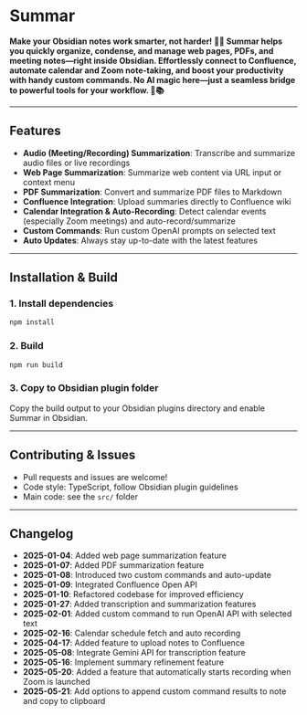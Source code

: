 # Summar

**Make your Obsidian notes work smarter, not harder! 📝✨ Summar helps you quickly organize, condense, and manage web pages, PDFs, and meeting notes—right inside Obsidian. Effortlessly connect to Confluence, automate calendar and Zoom note-taking, and boost your productivity with handy custom commands. No AI magic here—just a seamless bridge to powerful tools for your workflow. 🚀📚**  

---

## Features

- **Audio (Meeting/Recording) Summarization**: Transcribe and summarize audio files or live recordings
- **Web Page Summarization**: Summarize web content via URL input or context menu
- **PDF Summarization**: Convert and summarize PDF files to Markdown
- **Confluence Integration**: Upload summaries directly to Confluence wiki
- **Calendar Integration & Auto-Recording**: Detect calendar events (especially Zoom meetings) and auto-record/summarize
- **Custom Commands**: Run custom OpenAI prompts on selected text
- **Auto Updates**: Always stay up-to-date with the latest features

---

## Installation & Build

### 1. Install dependencies

```bash
npm install
```

### 2. Build

```bash
npm run build
```

### 3. Copy to Obsidian plugin folder  
Copy the build output to your Obsidian plugins directory and enable Summar in Obsidian.

---

## Contributing & Issues

- Pull requests and issues are welcome!
- Code style: TypeScript, follow Obsidian plugin guidelines
- Main code: see the `src/` folder

---

## Changelog

- **2025-01-04**: Added web page summarization feature
- **2025-01-07**: Added PDF summarization feature
- **2025-01-08**: Introduced two custom commands and auto-update
- **2025-01-09**: Integrated Confluence Open API
- **2025-01-10**: Refactored codebase for improved efficiency
- **2025-01-27**: Added transcription and summarization features
- **2025-02-01**: Added custom command to run OpenAI API with selected text
- **2025-02-16**: Calendar schedule fetch and auto recording
- **2025-04-17**: Added feature to upload notes to Confluence
- **2025-05-08**: Integrate Gemini API for transcription feature
- **2025-05-16**: Implement summary refinement feature
- **2025-05-20**: Added a feature that automatically starts recording when Zoom is launched
- **2025-05-21**: Add options to append custom command results to note and copy to clipboard 
